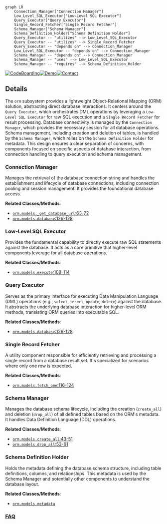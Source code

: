 ```mermaid
graph LR
    Connection_Manager["Connection Manager"]
    Low_Level_SQL_Executor["Low-Level SQL Executor"]
    Query_Executor["Query Executor"]
    Single_Record_Fetcher["Single Record Fetcher"]
    Schema_Manager["Schema Manager"]
    Schema_Definition_Holder["Schema Definition Holder"]
    Query_Executor -- "utilizes" --> Low_Level_SQL_Executor
    Query_Executor -- "utilizes" --> Single_Record_Fetcher
    Query_Executor -- "depends on" --> Connection_Manager
    Low_Level_SQL_Executor -- "depends on" --> Connection_Manager
    Schema_Manager -- "depends on" --> Connection_Manager
    Schema_Manager -- "uses" --> Low_Level_SQL_Executor
    Schema_Manager -- "requires" --> Schema_Definition_Holder
```

[![CodeBoarding](https://img.shields.io/badge/Generated%20by-CodeBoarding-9cf?style=flat-square)](https://github.com/CodeBoarding/GeneratedOnBoardings)[![Demo](https://img.shields.io/badge/Try%20our-Demo-blue?style=flat-square)](https://www.codeboarding.org/demo)[![Contact](https://img.shields.io/badge/Contact%20us%20-%20contact@codeboarding.org-lightgrey?style=flat-square)](mailto:contact@codeboarding.org)

## Details

The `orm` subsystem provides a lightweight Object-Relational Mapping (ORM) solution, abstracting direct database interactions. It centers around the `Query Executor`, which orchestrates DML operations by leveraging a `Low-Level SQL Executor` for raw SQL execution and a `Single Record Fetcher` for result processing. Database connectivity is managed by the `Connection Manager`, which provides the necessary session for all database operations. Schema management, including creation and deletion of tables, is handled by the `Schema Manager`, which relies on the `Schema Definition Holder` for metadata. This design ensures a clear separation of concerns, with components focused on specific aspects of database interaction, from connection handling to query execution and schema management.

### Connection Manager
Manages the retrieval of the database connection string and handles the establishment and lifecycle of database connections, including connection pooling and session management. It provides the foundational database access.


**Related Classes/Methods**:

- <a href="https://github.com/encode/orm/blob/master/orm/models.py#L63-L72" target="_blank" rel="noopener noreferrer">`orm.models._get_database_url`:63-72</a>
- <a href="https://github.com/encode/orm/blob/master/orm/models.py#L126-L128" target="_blank" rel="noopener noreferrer">`orm.models.database`:126-128</a>


### Low-Level SQL Executor
Provides the fundamental capability to directly execute raw SQL statements against the database. It acts as a core primitive that higher-level components leverage for all database operations.


**Related Classes/Methods**:

- <a href="https://github.com/encode/orm/blob/master/orm/models.py#L108-L114" target="_blank" rel="noopener noreferrer">`orm.models.execute`:108-114</a>


### Query Executor
Serves as the primary interface for executing Data Manipulation Language (DML) operations (e.g., `select`, `insert`, `update`, `delete`) against the database. It abstracts the underlying database interaction for higher-level ORM methods, translating ORM queries into executable SQL.


**Related Classes/Methods**:

- <a href="https://github.com/encode/orm/blob/master/orm/models.py#L126-L128" target="_blank" rel="noopener noreferrer">`orm.models.database`:126-128</a>


### Single Record Fetcher
A utility component responsible for efficiently retrieving and processing a single record from a database result set. It's specialized for scenarios where only one row is expected.


**Related Classes/Methods**:

- <a href="https://github.com/encode/orm/blob/master/orm/models.py#L116-L124" target="_blank" rel="noopener noreferrer">`orm.models.fetch_one`:116-124</a>


### Schema Manager
Manages the database schema lifecycle, including the creation (`create_all`) and deletion (`drop_all`) of all defined tables based on the ORM's metadata. It handles Data Definition Language (DDL) operations.


**Related Classes/Methods**:

- <a href="https://github.com/encode/orm/blob/master/orm/models.py#L43-L51" target="_blank" rel="noopener noreferrer">`orm.models.create_all`:43-51</a>
- <a href="https://github.com/encode/orm/blob/master/orm/models.py#L53-L61" target="_blank" rel="noopener noreferrer">`orm.models.drop_all`:53-61</a>


### Schema Definition Holder
Holds the metadata defining the database schema structure, including table definitions, columns, and relationships. This metadata is used by the Schema Manager and potentially other components to understand the database layout.


**Related Classes/Methods**:

- <a href="https://github.com/encode/orm/blob/master/orm/models.py" target="_blank" rel="noopener noreferrer">`orm.models.metadata`</a>




### [FAQ](https://github.com/CodeBoarding/GeneratedOnBoardings/tree/main?tab=readme-ov-file#faq)
